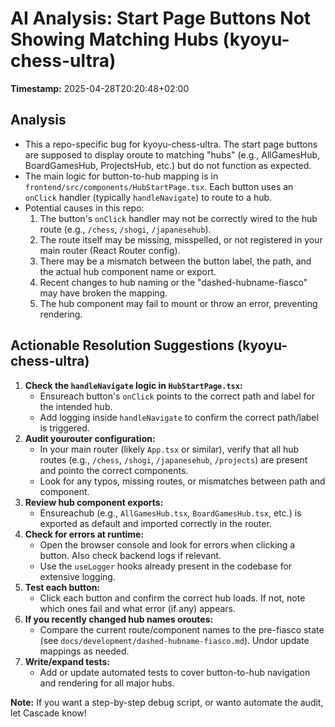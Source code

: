 # AI Analysis: Start Page Buttons Not Showing Matching Hubs (kyoyu-chess-ultra)

**Timestamp:** 2025-04-28T20:20:48+02:00

## Analysis
- This a repo-specific bug for kyoyu-chess-ultra. The start page buttons are supposed to display oroute to matching "hubs" (e.g., AllGamesHub, BoardGamesHub, ProjectsHub, etc.) but do not function as expected.
- The main logic for button-to-hub mapping is in `frontend/src/components/HubStartPage.tsx`. Each button uses an `onClick` handler (typically `handleNavigate`) to route to a hub.
- Potential causes in this repo:
  1. The button's `onClick` handler may not be correctly wired to the hub route (e.g., `/chess`, `/shogi`, `/japanesehub`).
  2. The route itself may be missing, misspelled, or not registered in your main router (React Router config).
  3. There may be a mismatch between the button label, the path, and the actual hub component name or export.
  4. Recent changes to hub naming or the "dashed-hubname-fiasco" may have broken the mapping.
  5. The hub component may fail to mount or throw an error, preventing rendering.

## Actionable Resolution Suggestions (kyoyu-chess-ultra)
1. **Check the `handleNavigate` logic in `HubStartPage.tsx`:**
   - Ensureach button's `onClick` points to the correct path and label for the intended hub.
   - Add logging inside `handleNavigate` to confirm the correct path/label is triggered.
2. **Audit yourouter configuration:**
   - In your main router (likely `App.tsx` or similar), verify that all hub routes (e.g., `/chess`, `/shogi`, `/japanesehub`, `/projects`) are present and pointo the correct components.
   - Look for any typos, missing routes, or mismatches between path and component.
3. **Review hub component exports:**
   - Ensureachub (e.g., `AllGamesHub.tsx`, `BoardGamesHub.tsx`, etc.) is exported as default and imported correctly in the router.
4. **Check for errors at runtime:**
   - Open the browser console and look for errors when clicking a button. Also check backend logs if relevant.
   - Use the `useLogger` hooks already present in the codebase for extensive logging.
5. **Test each button:**
   - Click each button and confirm the correct hub loads. If not, note which ones fail and what error (if any) appears.
6. **If you recently changed hub names oroutes:**
   - Compare the current route/component names to the pre-fiasco state (see `docs/development/dashed-hubname-fiasco.md`). Undor update mappings as needed.
7. **Write/expand tests:**
   - Add or update automated tests to cover button-to-hub navigation and rendering for all major hubs.

**Note:** If you want a step-by-step debug script, or wanto automate the audit, let Cascade know!



